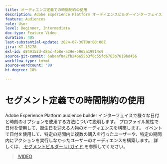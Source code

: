 ```yaml
---
title: オーディエンス定義での時間制約の使用
description: Adobe Experience Platform オーディエンスビルダーインターフェイスで様々な日付と時刻のオプションを使用する方法について説明します。
feature: Audiences
role: User
level: Beginner, Intermediate
doc-type: Feature Video
duration: 405
last-substantial-update: 2024-07-30T00:00:00Z
jira: KT-15278
exl-id: d849152d-d86c-4b8e-a39e-5965a19914c9
source-git-commit: 6abeaf0a2fb246655b3f6c55fd6785b7619bd456
workflow-type: tm+mt
source-wordcount: '99'
ht-degree: 18%

---
```


# セグメント定義での時間制約の使用

Adobe Experience Platform audience builder インターフェイスで様々な日付と時刻のオプションを使用する方法について説明します。 プロファイル属性で日付を使用して、誕生日を迎える人物のオーディエンスを構築します。 イベントで日付を使用して、特定の期間内に複数の購入を行ったユーザーや、特定の期間内にアクションを実行しなかったユーザーのオーディエンスを構築します。 詳しくは、[ セグメントビルダー UI ガイド ](https://experienceleague.adobe.com/en/docs/experience-platform/segmentation/ui/segment-builder) を参照してください。

>[!VIDEO](https://video.tv.adobe.com/v/3432259/?learn=on&enablevpops)
